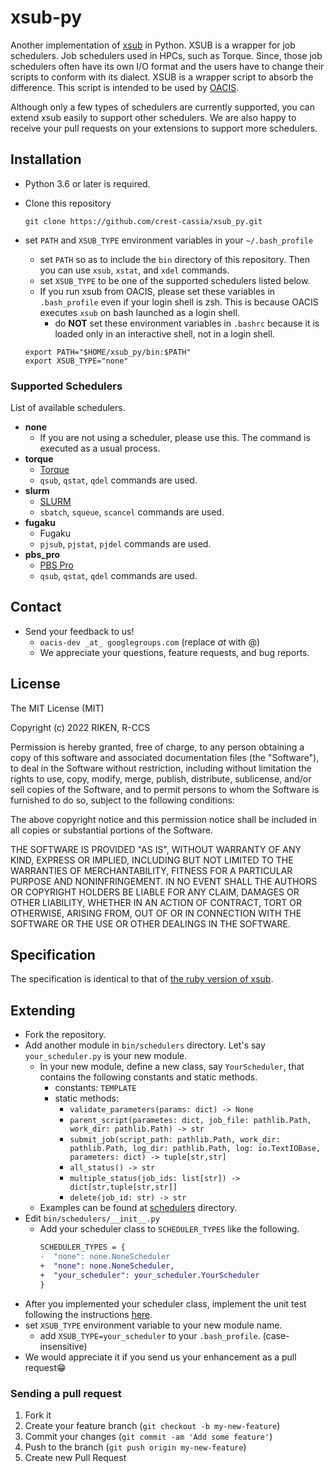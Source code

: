 # xsub-py

Another implementation of [xsub](https://github.com/crest-cassia/xsub) in Python.
XSUB is a wrapper for job schedulers. Job schedulers used in HPCs, such as Torque.
Since, those job schedulers often have its own I/O format and the users have to change their scripts to conform with its dialect.
XSUB is a wrapper script to absorb the difference.
This script is intended to be used by [OACIS](https://github.com/crest-cassia/oacis).

Although only a few types of schedulers are currently supported, you can extend xsub easily to support other schedulers.
We are also happy to receive your pull requests on your extensions to support more schedulers.

## Installation

- Python 3.6 or later is required.
- Clone this repository

  ```shell
  git clone https://github.com/crest-cassia/xsub_py.git
  ```

- set `PATH` and `XSUB_TYPE` environment variables in your `~/.bash_profile`
  - set `PATH` so as to include the `bin` directory of this repository. Then you can use `xsub`, `xstat`, and `xdel` commands.
  - set `XSUB_TYPE` to be one of the supported schedulers listed below.
  - If you run xsub from OACIS, please set these variables in `.bash_profile` even if your login shell is zsh. This is because OACIS executes `xsub` on bash launched as a login shell.
    - do **NOT** set these environment variables in `.bashrc` because it is loaded only in an interactive shell, not in a login shell.

  ```sh:.bash_profile
  export PATH="$HOME/xsub_py/bin:$PATH"
  export XSUB_TYPE="none"
  ```

### Supported Schedulers

List of available schedulers.

- **none**
  - If you are not using a scheduler, please use this. The command is executed as a usual process.
- **torque**
  - [Torque](http://www.adaptivecomputing.com/products/open-source/torque/)
  - `qsub`, `qstat`, `qdel` commands are used.
- **slurm**
  - [SLURM](https://slurm.schedmd.com/)
  - `sbatch`, `squeue`, `scancel` commands are used.
- **fugaku**
  - Fugaku
  - `pjsub`, `pjstat`, `pjdel` commands are used.
- **pbs_pro**
  - [PBS Pro](https://altair.com/pbs-professional/)
  - `qsub`, `qstat`, `qdel` commands are used. 

## Contact

- Send your feedback to us!
  - `oacis-dev _at_ googlegroups.com` (replace _at_ with @)
  - We appreciate your questions, feature requests, and bug reports.

## License

The MIT License (MIT)

Copyright (c) 2022 RIKEN, R-CCS

Permission is hereby granted, free of charge, to any person obtaining a copy of
this software and associated documentation files (the "Software"), to deal in
the Software without restriction, including without limitation the rights to
use, copy, modify, merge, publish, distribute, sublicense, and/or sell copies of
the Software, and to permit persons to whom the Software is furnished to do so,
subject to the following conditions:

The above copyright notice and this permission notice shall be included in all
copies or substantial portions of the Software.

THE SOFTWARE IS PROVIDED "AS IS", WITHOUT WARRANTY OF ANY KIND, EXPRESS OR
IMPLIED, INCLUDING BUT NOT LIMITED TO THE WARRANTIES OF MERCHANTABILITY, FITNESS
FOR A PARTICULAR PURPOSE AND NONINFRINGEMENT. IN NO EVENT SHALL THE AUTHORS OR
COPYRIGHT HOLDERS BE LIABLE FOR ANY CLAIM, DAMAGES OR OTHER LIABILITY, WHETHER
IN AN ACTION OF CONTRACT, TORT OR OTHERWISE, ARISING FROM, OUT OF OR IN
CONNECTION WITH THE SOFTWARE OR THE USE OR OTHER DEALINGS IN THE SOFTWARE.


## Specification

The specification is identical to that of [the ruby version of xsub](https://github.com/crest-cassia/xsub#specification).

## Extending

- Fork the repository.
- Add another module in `bin/schedulers` directory. Let's say `your_scheduler.py` is your new module.
  - In your new module, define a new class, say `YourScheduler`, that contains the following constants and static methods.
    - constants: `TEMPLATE`
    - static methods:
      - `validate_parameters(params: dict) -> None`
      - `parent_script(parametes: dict, job_file: pathlib.Path, work_dir: pathlib.Path) -> str`
      - `submit_job(script_path: pathlib.Path, work_dir: pathlib.Path, log_dir: pathlib.Path, log: io.TextIOBase, parameters: dict) -> tuple[str,str]`
      - `all_status() -> str`
      - `multiple_status(job_ids: list[str]) -> dict[str,tuple[str,str]]`
      - `delete(job_id: str) -> str`
  - Examples can be found at [schedulers](https://github.com/yohm/xsub_py/tree/main/bin/schedulers) directory.
- Edit `bin/schedulers/__init__.py`
  - Add your scheduler class to `SCHEDULER_TYPES` like the following.
    ```diff
    SCHEDULER_TYPES = {
    -  "none": none.NoneScheduler
    +  "none": none.NoneScheduler,
    +  "your_scheduler": your_scheduler.YourScheduler
    }
    ```
- After you implemented your scheduler class, implement the unit test following the instructions [here](test/readme.md).
- set `XSUB_TYPE` environment variable to your new module name.
  - add `XSUB_TYPE=your_scheduler` to your `.bash_profile`. (case-insensitive)
- We would appreciate it if you send us your enhancement as a pull request:grin:

### Sending a pull request

1. Fork it
2. Create your feature branch (`git checkout -b my-new-feature`)
3. Commit your changes (`git commit -am 'Add some feature'`)
4. Push to the branch (`git push origin my-new-feature`)
5. Create new Pull Request
